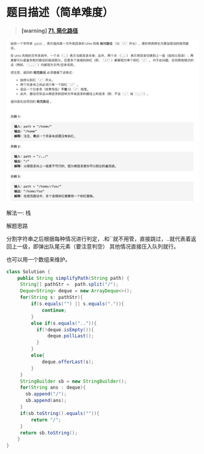 #  **题目描述（简单难度）**

> **[warning] [71. 简化路径](https://leetcode-cn.com/problems/simplify-path/)**

![](https://github.com/gaohueric/blogpicture/raw/master/%E6%88%AA%E5%B1%8F2021-05-05%2012.48.14.png)

解法一: 栈

解题思路

分割字符串之后根据每种情况进行判定，.和``就不用管，直接跳过，..就代表着返回上一级，即弹出队尾元素（要注意判空）
其他情况直接压入队列就行。

也可以用一个数组来维护。

```java
class Solution {
    public String simplifyPath(String path) {
     String[] pathStr =  path.split("/");
     Deque<String> deque = new ArrayDeque<>();
     for(String s: pathStr){
         if(s.equals("") || s.equals(".")){
             continue;
         }
         else if(s.equals("..")){
           if(!deque.isEmpty()){
               deque.pollLast();
           }
         }
         else{
             deque.offerLast(s);
         }
     }
     StringBuilder sb = new StringBuilder();
     for(String ans : deque){
       sb.append("/");
       sb.append(ans);
     }
     if(sb.toString().equals("")){
         return "/";
     }
     return sb.toString();
    }
}
```



